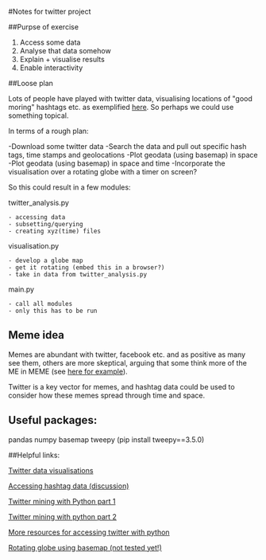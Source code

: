 #Notes for twitter project

##Purpse of exercise

1. Access some data 
2. Analyse that data somehow
3. Explain + visualise results
4. Enable interactivity

##Loose plan

Lots of people have played with twitter data, visualising locations of "good moring" hashtags etc. as exemplified [here](http://mashable.com/2009/06/30/gorgeous-twitter-visualizations/#vSboAlmalgqC). So perhaps we could use something topical. 

In terms of a rough plan:

-Download some twitter data
-Search the data and pull out specific hash tags, time stamps and geolocations
-Plot geodata (using basemap) in space
-Plot geodata (using basemap) in space and time
-Incorporate the visualisation over a rotating globe with a timer on screen?

So this could result in a few modules:

twitter_analysis.py

	- accessing data
	- subsetting/querying
	- creating xyz(time) files

visualisation.py

	- develop a globe map
	- get it rotating (embed this in a browser?)
	- take in data from twitter_analysis.py

main.py

	- call all modules
	- only this has to be run 

## Meme idea

Memes are abundant with twitter, facebook etc. and as positive as many see them, others are more skeptical, arguing that some think more of the ME in MEME (see [here for example](http://www.theatlantic.com/entertainment/archive/2015/11/pray-for-paris-empathy-facebook/416196/)).

Twitter is a key vector for memes, and hashtag data could be used to consider how these memes spread through time and space. 

## Useful packages:

pandas 
numpy
basemap
tweepy (pip install tweepy==3.5.0)

##Helpful links:

[Twitter data visualisations]( http://mashable.com/2009/06/30/gorgeous-twitter-visualizations/#vSboAlmalgqC )

[Accessing hashtag data (discussion)](https://www.quora.com/What-is-the-best-tool-to-download-and-archive-Twitter-data-of-certain-hashtags-and-mentions-for-academic-research)

[Twitter mining with Python part 1](http://marcobonzanini.com/2015/03/02/mining-twitter-data-with-python-part-1/)

[Twitter mining with python part 2](http://marcobonzanini.com/2015/03/09/mining-twitter-data-with-python-part-2/)

[More resources for accessing twitter with python](https://dev.twitter.com/overview/api/twitter-libraries)

[Rotating globe using basemap (not tested yet!)](https://gist.github.com/jdherman/7282653)